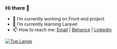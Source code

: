 ### Hi there 👋

- 🔭 I’m currently working on Front end project
- 🌱 I’m currently learning Laravel
- 📫 How to reach me: [Email](mailto:Hamza.boulila@outlook.com) | [Behance](https://www.behance.net/hamza-boulila) | [Linkedin](https://www.linkedin.com/in/hamza-boulila/)
<!-- - 👯 I’m looking to collaborate on ... -->
<!-- - 🤔 I’m looking for help with ... -->
<!-- - 💬 Ask me about ... -->
<!-- - 😄 Pronouns: ... -->
<!-- - ⚡ Fun fact: ... -->


[![Top Langs](https://github-readme-stats.vercel.app/api/top-langs/?username=Hamza-Boulila&layout=compact)](https://github.com/Hamza-Boulila/github-readme-stats)

